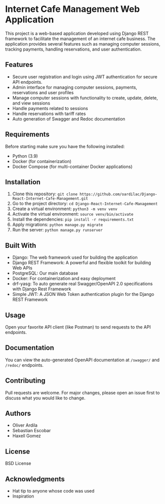 # Internet Cafe Management Web Application

This project is a web-based application developed using Django REST framework to facilitate the management of an internet cafe business. The application provides several features such as managing computer sessions, tracking payments, handling reservations, and user authentication.

## Features

- Secure user registration and login using JWT authentication for secure API endpoints.
- Admin interface for managing computer sessions, payments, reservations and user profiles
- Manage computer sessions with functionality to create, update, delete, and view sessions
- Handle payments related to sessions
- Handle reservations with tariff rates
- Auto generation of Swagger and Redoc documentation

## Requirements

Before starting make sure you have the following installed:

- Python (3.9)
- Docker (for containerization)
- Docker Compose (for multi-container Docker applications)

## Installation

1. Clone this repository: `git clone https://github.com/oardilac/Django-React-Internet-Cafe-Management.git`
2. Go to the project directory: `cd Django-React-Internet-Cafe-Management`
3. Create a virtual environment: `python3 -m venv venv`
4. Activate the virtual environment: `source venv/bin/activate`
5. Install the dependencies: `pip install -r requirements.txt`
6. Apply migrations: `python manage.py migrate`
7. Run the server: `python manage.py runserver`

## Built With

- Django: The web framework used for building the application
- Django REST Framework: A powerful and flexible toolkit for building Web APIs
- PostgreSQL: Our main database
- Docker: For containerization and easy deployment
- drf-yasg: To auto generate real Swagger/OpenAPI 2.0 specifications with Django Rest Framework
- Simple JWT: A JSON Web Token authentication plugin for the Django REST Framework

## Usage

Open your favorite API client (like Postman) to send requests to the API endpoints.

## Documentation

You can view the auto-generated OpenAPI documentation at `/swagger/` and `/redoc/` endpoints.

## Contributing

Pull requests are welcome. For major changes, please open an issue first to discuss what you would like to change.

## Authors

- Oliver Ardila
- Sebastian Escobar
- Haxell Gomez

## License

BSD License

## Acknowledgments

- Hat tip to anyone whose code was used
- Inspiration